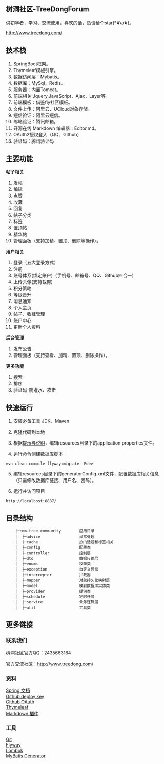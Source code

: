 ## 树洞社区-TreeDongForum
供初学者，学习、交流使用，喜欢的话，恳请给个star(*❦ω❦)。

http://www.treedong.com/
## 技术栈
  1. SpringBoot框架。<br/>
  2. Thymeleaf模板引擎。<br/>
  3. 数据访问层：Mybatis。<br/>
  4. 数据库：MySql，Redis。<br/>
  5. 服务器：内置Tomcat。<br/>
  6. 前端相关:Jquery,JavaScript，Ajax，Layer等。<br/>
  7. 前端模板：借鉴fly社区模板。<br/>
  8. 文件上传：阿里云、UCloud对象存储。<br/>
  9. 短信验证：阿里云短信。<br/>
  10. 邮箱验证：腾讯邮箱。<br/>
  11. 开源在线 Markdown 编辑器：Editor.md。<br/>
  12. OAuth2授权登入（QQ、Github）<br/>
  13. 验证码：腾讯验证码
## 主要功能
**帖子相关**

  1. 发帖<br/>
  2. 编辑<br/>
  3. 点赞<br/>
  4. 收藏<br/>
  5. 回复<br/>
  6. 帖子分类<br/>
  7. 标签<br/>
  8. 置顶帖<br/>
  9. 精华帖<br/>
  10. 管理面板（支持加精、置顶、删除等操作）。
  
**用户相关**

  1. 登录（五大登录方式）<br/>
  2. 注册<br/>
  3. 账号体系(绑定账户)（手机号、邮箱号、QQ、Github四合一）<br/>
  4. 上传头像(支持裁剪)<br/>
  5. 积分策略<br/>
  6. 等级晋升<br/>
  7. 消息通知<br/>
  8. 个人主页<br/>
  9. 帖子、收藏管理<br/>
  10. 账户中心<br/>
  11. 更新个人资料
  
**后台管理**

  1. 发布公告<br/>
  2. 管理面板（支持查看、加精、置顶、删除操作）。
  
**更多功能**

  1. 搜索<br/>
  2. 排序<br/>
  3. 验证码-防灌水、攻击
  
## 快速运行
  1. 安装必备工具
  JDK，Maven
  
  2. 克隆代码到本地

  3. 根据[提示与说明](http://www.treedong.com/question/22)，编辑resources目录下的application.properties文件。

  4. 运行命令创建数据库脚本<br/>
```
mvn clean compile flyway:migrate -Pdev
```
  5. 编辑resources目录下的generatorConfig.xml文件，配置数据库相关信息（只需修改数据库链接、用户名、密码）。

  6. 运行并访问项目<br/>
```
http://localhost:8887/
```

## 目录结构
```
    ├─com.tree.community        应用目录
    │  ├─advice                 异常处理
    │  ├─cache                  热门话题和标签相关
    │  ├─config                 配置类
    │  ├─controller             控制层
    │  ├─dto                    数据传输层
    │  ├─enums                  枚举类
    │  ├─exception              自定义异常
    │  ├─interceptor            拦截器
    │  ├─mapper                 对象持久化映射层
    │  ├─model                  映射数据库实体类
    │  ├─provider               提供类
    │  ├─schedule               定时任务
    │  ├─service                业务逻辑层
    │  ├─util                   工具类
```
## 更多链接
### 联系我们
树洞社区官方QQ：2435663184

官方交流社区：http://www.treedong.com/
### 资料
[Spring 文档](https://spring.io/guides)<br/>
[Github deploy key](https://developer.github.com/v3/guides/managing-deploy-keys/#deploy-keys)<br/>
[Github OAuth](https://developer.github.com/apps/building-oauth-apps/creating-an-oauth-app/)<br/>
[Thymeleaf](https://www.thymeleaf.org/doc/tutorials/3.0/usingthymeleaf.html#setting-attribute-values)<br/>
[Markdown 插件](http://editor.md.ipandao.com/)
### 工具
[Git](https://git-scm.com/download)<br/>
[Flyway](https://flywaydb.org/getstarted/firststeps/maven)<br/>
[Lombok](https://www.projectlombok.org/)<br/>
[MyBatis Generator](http://mybatis.org/generator/)


